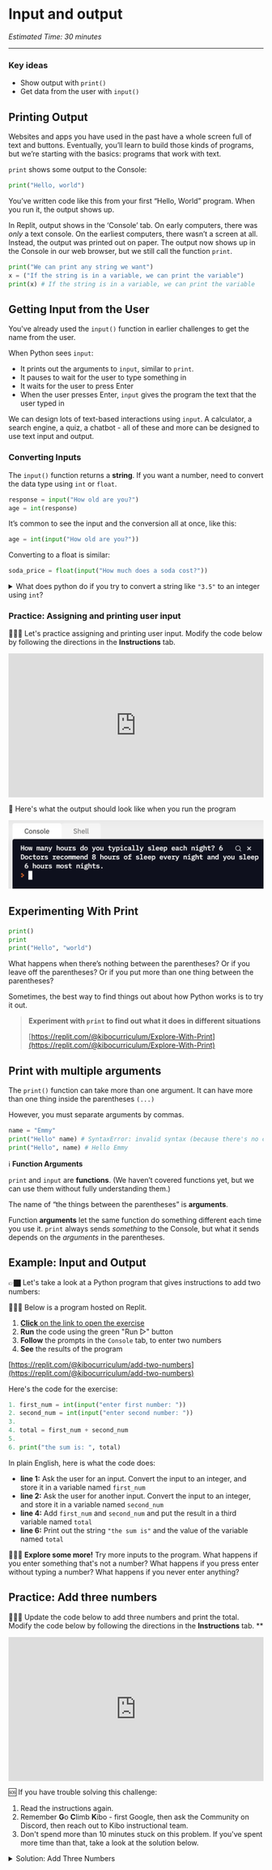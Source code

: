 # Input and output

_Estimated Time: 30 minutes_

---

### Key ideas

- Show output with `print()`
- Get data from the user with `input()`

## Printing Output

Websites and apps you have used in the past have a whole screen full of text and buttons. Eventually, you’ll learn to build those kinds of programs, but we’re starting with the basics: programs that work with text.

`print` shows some output to the Console:

```python
print("Hello, world")
```

You’ve written code like this from your first “Hello, World” program. When you run it, the output shows up.

In Replit, output shows in the ‘Console’ tab. On early computers, there was _only_ a text console. On the earliest computers, there wasn’t a screen at all. Instead, the output was printed out on paper. The output now shows up in the Console in our web browser, but we still call the function `print`.

```python
print("We can print any string we want")
x = ("If the string is in a variable, we can print the variable")
print(x) # If the string is in a variable, we can print the variable
```

## Getting Input from the User

You've already used the `input()` function in earlier challenges to get the name from the user.

When Python sees `input`:

- It prints out the arguments to `input`, similar to `print`.
- It pauses to wait for the user to type something in
- It waits for the user to press Enter
- When the user presses Enter, `input` gives the program the text that the user typed in

We can design lots of text-based interactions using `input`. A calculator, a search engine, a quiz, a chatbot - all of these and more can be designed to use text input and output.

### Converting Inputs

The `input()` function returns a **string**. If you want a number, need to convert the data type using `int` or `float`.

```python
response = input("How old are you?")
age = int(response)
```

It’s common to see the input and the conversion all at once, like this:

```python
age = int(input("How old are you?"))
```

Converting to a float is similar:

```python
soda_price = float(input("How much does a soda cost?"))
```

<details>
<summary>What does python do if you try to convert a string like <code>"3.5"</code> to an integer using <code>int</code>?
</summary>

```python
int("3.5") # ValueError: invalid literal for int() with base 10: '3.5'
```

⚠️  Python doesn’t want to accidentally lose information. Instead of guessing whether you want to round up or down, it raises a `ValueError` and halts the program.

</details>

### Practice: Assigning and printing user input

<aside>

👩🏿‍💻 Let's practice assigning and printing user input. Modify the code below by following the directions in the **Instructions** tab.

</aside>

<div style="position: relative; padding-bottom: 56.25%; height: 0;"><iframe src="https://replit.com/team/tk10-fpwp/W13-Input-Hours-of-Sleep" frameborder="0" webkitallowfullscreen mozallowfullscreen allowfullscreen style="position: absolute; top: 0; left: 0; width: 100%; height: 100%;"></iframe></div>

<aside>

📌 Here's what the output should look like when you run the program

![p15.png](p15.png)

</aside>

## Experimenting With Print

```python
print()
print
print("Hello", "world")
```

What happens when there’s nothing between the parentheses? Or if you leave off the parentheses? Or if you put more than one thing between the parentheses?

Sometimes, the best way to find things out about how Python works is to try it out.

> **Experiment with `print` to find out what it does in different situations**
>
> [https://replit.com/@kibocurriculum/Explore-With-Print](https://replit.com/@kibocurriculum/Explore-With-Print)

## Print with multiple arguments

The `print()` function can take more than one argument. It can have more than one thing inside the parentheses `(...)`

However, you must separate arguments by commas.

```python
name = "Emmy"
print("Hello" name) # SyntaxError: invalid syntax (because there's no comma)
print("Hello", name) # Hello Emmy
```

<aside>

ℹ️ **Function Arguments**

`print` and `input` are **functions**. (We haven’t covered functions yet, but we can use them without fully understanding them.)

The name of “the things between the parentheses” is **arguments**.

Function **arguments** let the same function do something different each time you use it. `print` always sends _something_ to the Console, but what it sends depends on the _arguments_ in the parentheses.

</aside>

## Example: Input and Output

<aside>

👉🏿 Let's take a look at a Python program that gives instructions to add two numbers:

👩🏿‍💻 Below is a program hosted on Replit.

1. [**Click** on the link to open the exercise](https://replit.com/@kibocurriculum/add-two-numbers)
2. **Run** the code using the green "Run ▷" button
3. **Follow** the prompts in the `Console` tab, to enter two numbers
4. **See** the results of the program

[https://replit.com/@kibocurriculum/add-two-numbers](https://replit.com/@kibocurriculum/add-two-numbers)

</aside>

Here's the code for the exercise:

```python
1. first_num = int(input("enter first number: "))
2. second_num = int(input("enter second number: "))
3.
4. total = first_num + second_num
5.
6. print("the sum is: ", total)

```

In plain English, here is what the code does:

- **line 1:** Ask the user for an input. Convert the input to an integer, and store it in a variable named `first_num`
- **line 2:** Ask the user for another input. Convert the input to an integer, and store it in a variable named `second_num`
- **line 4:** Add `first_num` and `second_num` and put the result in a third variable named `total`
- **line 6:** Print out the string `"the sum is"` and the value of the variable named `total`

<aside>

🧑🏿‍🔬 **Explore some more!**
Try more inputs to the program. What happens if you enter something that's not a number? What happens if you press enter without typing a number? What happens if you never enter anything?

</aside>

</aside>

## Practice: Add three numbers

<aside>

👩🏿‍💻 Update the code below to add three numbers and print the total. Modify the code below by following the directions in the **Instructions** tab.
\*\*

</aside>

<div style="position: relative; padding-bottom: 56.25%; height: 0;"><iframe src="https://replit.com/team/tk10-fpwp/W14-Add-Three-Numbers" frameborder="0" webkitallowfullscreen mozallowfullscreen allowfullscreen style="position: absolute; top: 0; left: 0; width: 100%; height: 100%;"></iframe></div>

<aside>

🆘 If you have trouble solving this challenge:

1. Read the instructions again.
2. Remember **G**o **C**limb **K**ibo - first Google, then ask the Community on Discord, then reach out to Kibo instructional team.
3. Don't spend more than 10 minutes stuck on this problem. If you've spent more time than that, take a look at the solution below.

</aside>

<details><summary>Solution: Add Three Numbers</summary>

```python
first_num = int(input("enter first number: "))
second_num = int(input("enter second number: "))
third_num = int(input("enter third number: "))

# change the line below
total = first_num + second_num + third_num

# edit the text that will show up
print("the sum of the three numbers is: ", total)
```

</details>
